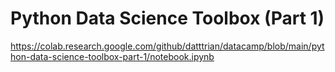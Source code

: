 # Python Data Science Toolbox (Part 1)

https://colab.research.google.com/github/datttrian/datacamp/blob/main/python-data-science-toolbox-part-1/notebook.ipynb

